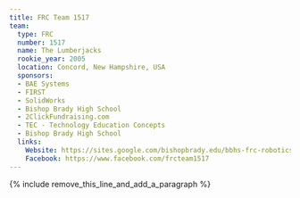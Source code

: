 ```yaml
---
title: FRC Team 1517
team:
  type: FRC
  number: 1517
  name: The Lumberjacks
  rookie_year: 2005
  location: Concord, New Hampshire, USA
  sponsors:
  - BAE Systems
  - FIRST
  - SolidWorks
  - Bishop Brady High School
  - 2ClickFundraising.com
  - TEC - Technology Education Concepts
  - Bishop Brady High School
  links:
    Website: https://sites.google.com/bishopbrady.edu/bbhs-frc-robotics-1517
    Facebook: https://www.facebook.com/frcteam1517
---
```


{% include remove_this_line_and_add_a_paragraph %}